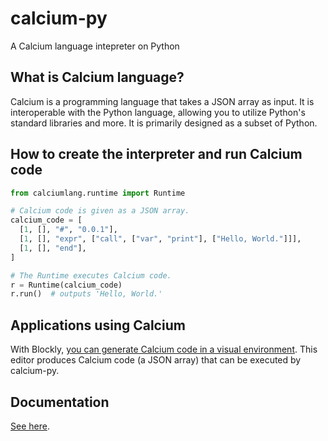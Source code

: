 # calcium-py

A Calcium language intepreter on Python

## What is Calcium language?

Calcium is a programming language that takes a JSON array as input. It is interoperable with the Python language, allowing you to utilize Python's standard libraries and more. It is primarily designed as a subset of Python.

## How to create the interpreter and run Calcium code

```python
from calciumlang.runtime import Runtime

# Calcium code is given as a JSON array.
calcium_code = [
  [1, [], "#", "0.0.1"],
  [1, [], "expr", ["call", ["var", "print"], ["Hello, World."]]],
  [1, [], "end"],
]

# The Runtime executes Calcium code.
r = Runtime(calcium_code)
r.run()  # outputs 'Hello, World.'
```

## Applications using Calcium

With Blockly, [you can generate Calcium code in a visual environment](https://calcium-editor.web.app/en/). This editor produces Calcium code (a JSON array) that can be executed by calcium-py.

## Documentation

[See here](https://calcium-lang.web.app/).
